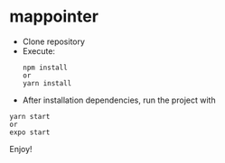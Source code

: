 # mappointer

* Clone repository
* Execute:
  ```
  npm install
  or
  yarn install
  ```
* After installation dependencies, run the project with
```
yarn start 
or 
expo start
```

Enjoy!
